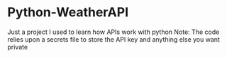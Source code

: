 # Python-WeatherAPI
Just a project I used to learn how APIs work with python
Note: The code relies upon a secrets file to store the API key and anything else you want private
